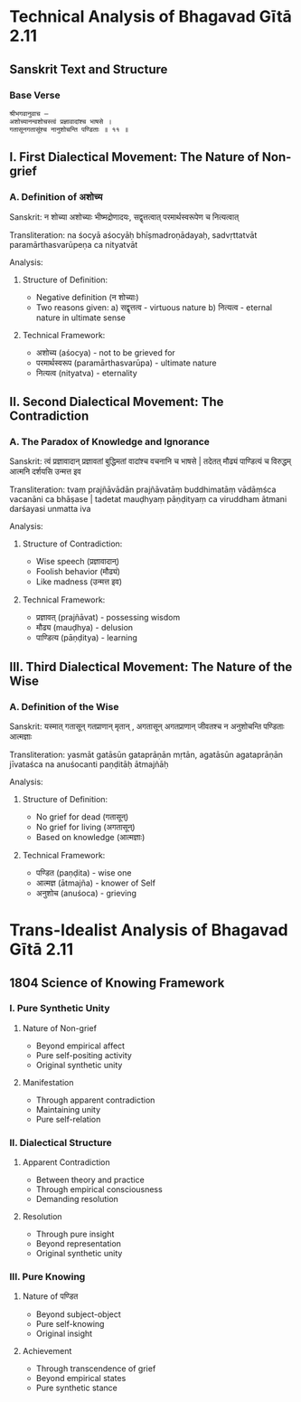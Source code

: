 # Technical Analysis of Bhagavad Gītā 2.11

## Sanskrit Text and Structure

### Base Verse
```sanskrit
श्रीभगवानुवाच —
अशोच्यानन्वशोचस्त्वं प्रज्ञावादांश्च भाषसे ।
गतासूनगतासूंश्च नानुशोचन्ति पण्डिताः ॥ ११ ॥
```

## I. First Dialectical Movement: The Nature of Non-grief

### A. Definition of अशोच्य
Sanskrit:
न शोच्या अशोच्याः भीष्मद्रोणादयः, सद्वृत्तत्वात् परमार्थस्वरूपेण च नित्यत्वात्

Transliteration:
na śocyā aśocyāḥ bhīṣmadroṇādayaḥ, sadvṛttatvāt paramārthasvarūpeṇa ca nityatvāt

Analysis:
1. Structure of Definition:
   - Negative definition (न शोच्याः)
   - Two reasons given:
     a) सद्वृत्तत्व - virtuous nature
     b) नित्यत्व - eternal nature in ultimate sense

2. Technical Framework:
   - अशोच्य (aśocya) - not to be grieved for
   - परमार्थस्वरूप (paramārthasvarūpa) - ultimate nature
   - नित्यत्व (nityatva) - eternality

## II. Second Dialectical Movement: The Contradiction

### A. The Paradox of Knowledge and Ignorance
Sanskrit:
त्वं प्रज्ञावादान् प्रज्ञावतां बुद्धिमतां वादांश्च वचनानि च भाषसे | तदेतत् मौढ्यं पाण्डित्यं च विरुद्धम् आत्मनि दर्शयसि उन्मत्त इव

Transliteration:
tvaṃ prajñāvādān prajñāvatāṃ buddhimatāṃ vādāṃśca vacanāni ca bhāṣase |
tadetat mauḍhyaṃ pāṇḍityaṃ ca viruddham ātmani darśayasi unmatta iva

Analysis:
1. Structure of Contradiction:
   - Wise speech (प्रज्ञावादान्)
   - Foolish behavior (मौढ्यं)
   - Like madness (उन्मत्त इव)

2. Technical Framework:
   - प्रज्ञावत् (prajñāvat) - possessing wisdom
   - मौढ्य (mauḍhya) - delusion
   - पाण्डित्य (pāṇḍitya) - learning

## III. Third Dialectical Movement: The Nature of the Wise

### A. Definition of the Wise
Sanskrit:
यस्मात् गतासून् गतप्राणान् मृतान् , अगतासून् अगतप्राणान् जीवतश्च न अनुशोचन्ति पण्डिताः आत्मज्ञाः

Transliteration:
yasmāt gatāsūn gataprāṇān mṛtān, agatāsūn agataprāṇān jīvataśca na anuśocanti paṇḍitāḥ ātmajñāḥ

Analysis:
1. Structure of Definition:
   - No grief for dead (गतासून्)
   - No grief for living (अगतासून्)
   - Based on knowledge (आत्मज्ञाः)

2. Technical Framework:
   - पण्डित (paṇḍita) - wise one
   - आत्मज्ञ (ātmajña) - knower of Self
   - अनुशोच (anuśoca) - grieving

# Trans-Idealist Analysis of Bhagavad Gītā 2.11

## 1804 Science of Knowing Framework

### I. Pure Synthetic Unity

1. Nature of Non-grief
   - Beyond empirical affect
   - Pure self-positing activity
   - Original synthetic unity

2. Manifestation
   - Through apparent contradiction
   - Maintaining unity
   - Pure self-relation

### II. Dialectical Structure

1. Apparent Contradiction
   - Between theory and practice
   - Through empirical consciousness
   - Demanding resolution

2. Resolution
   - Through pure insight
   - Beyond representation
   - Original synthetic unity

### III. Pure Knowing

1. Nature of पण्डित
   - Beyond subject-object
   - Pure self-knowing
   - Original insight

2. Achievement
   - Through transcendence of grief
   - Beyond empirical states
   - Pure synthetic stance
